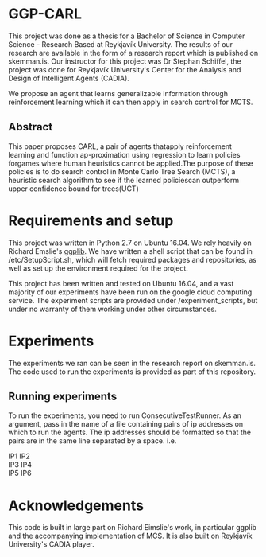 # GGP-CARL

This project was done as a thesis for a Bachelor of Science in Computer Science - Research Based at Reykjavík University. The results of our research are available in the form of a research report which is published on skemman.is. Our instructor for this project was Dr Stephan Schiffel, the project was done for Reykjavík University's Center for the Analysis and Design of Intelligent Agents (CADIA).

We propose an agent that learns generalizable information through reinforcement learning which it can then apply in search control for MCTS.

## Abstract
This paper proposes CARL, a pair of agents thatapply  reinforcement  learning  and  function  ap-proximation using regression to learn policies forgames where human heuristics cannot be applied.The purpose of these policies is to do search control in Monte Carlo Tree Search (MCTS), a heuristic search algorithm to see if the learned policiescan outperform upper confidence bound for trees(UCT)

# Requirements and setup

This project was written in Python 2.7 on Ubuntu 16.04.
We rely heavily on Richard Emslie's [ggplib](https://github.com/richemslie/ggplib).
We have written a shell script that can be found in /etc/SetupScript.sh, which will fetch required packages and repositories, as well as set up the environment required for the project.

This project has been written and tested on Ubuntu 16.04, and a vast majority of our experiments have been run on the google cloud computing service. The experiment scripts are provided under /experiment_scripts, but under no warranty of them working under other circumstances.

# Experiments

The experiments we ran can be seen in the research report on skemman.is. The code used to run the experiments is provided as part of this repository. 

## Running experiments
To run the experiments, you need to run ConsecutiveTestRunner. As an argument, pass in the name of a file containing pairs of ip addresses on which to run the agents. The ip addresses should be formatted so that the pairs are in the same line separated by a space. i.e.

IP1 IP2 \
IP3 IP4 \
IP5 IP6 


# Acknowledgements

This code is built in large part on Richard Eimslie's work, in particular ggplib and the accompanying implementation of MCS. It is also built on Reykjavík University's CADIA player.
